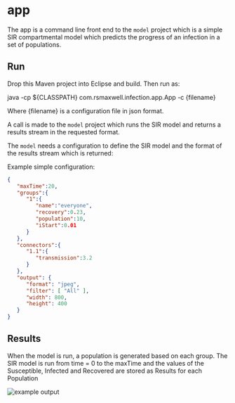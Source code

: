 # app

The app is a command line front end to the `model` project which is a simple SIR compartmental model which 
predicts the progress of an infection in a set of populations. 


## Run

Drop this Maven project into Eclipse and build. Then run as:

java -cp ${CLASSPATH} com.rsmaxwell.infection.app.App -c {filename}

Where {filename} is a configuration file in json format. 

A call is made to the `model` project which runs the SIR model and returns a results stream 
in the requested format.

The `model` needs a configuration to define the SIR model and the format of the results stream which is returned:

Example simple configuration:

``` json
{
   "maxTime":20,
   "groups":{
      "1":{
         "name":"everyone",
         "recovery":0.23,
         "population":10,
         "iStart":0.01
      }
   },
   "connectors":{
      "1.1":{
         "transmission":3.2
      }
   },
   "output": {
      "format": "jpeg",
      "filter": [ "All" ],
      "width": 800,
      "height": 400
   } 
}
```




## Results 

When the model is run, a population is generated based on each group. The SIR model is run from time = 0 to the maxTime and the values of 
the Susceptible, Infected and Recovered are stored as Results for each Population
   

![example output](doc/images/SIR-output.png)


